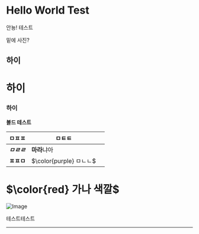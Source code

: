 # Hello World Test

안뇽! 테스트

밑에 사진?

## 하이

# 하이

### 하이

**볼드 테스트**

| ㅁㅍㅍ | ㅁㅌㅌ |   |
| --- | --- | --- |
| ***ㅁㄹㄹ*** | **마라**냐아 |   |
| **ㅍㅍㅁ** | <span>$\color{purple} ㅁㄴㄴ$</span> |   |

# <span>$\color{red} 가나 색깔$</span>

![Image](https://prod-files-secure.s3.us-west-2.amazonaws.com/e6db513d-ec54-40ff-aa74-2487b0bcfe15/e3c80383-cacd-417b-9b44-5d63ef4f796c/%E1%84%89%E1%85%B3%E1%84%8F%E1%85%B3%E1%84%85%E1%85%B5%E1%86%AB%E1%84%89%E1%85%A3%E1%86%BA_2025-03-10_21.58.46.png?X-Amz-Algorithm=AWS4-HMAC-SHA256&X-Amz-Content-Sha256=UNSIGNED-PAYLOAD&X-Amz-Credential=ASIAZI2LB466QLZORGTG%2F20250310%2Fus-west-2%2Fs3%2Faws4_request&X-Amz-Date=20250310T135740Z&X-Amz-Expires=3600&X-Amz-Security-Token=IQoJb3JpZ2luX2VjEEUaCXVzLXdlc3QtMiJHMEUCIF%2FFvoKPNtEQmEhYE7X65701FzFohfJ6Oirg9JzDJ5BEAiEAyXycCXbO75FjX8ozoaa%2BoAovaznOyK22SEjXA8gAH74qiAQIjv%2F%2F%2F%2F%2F%2F%2F%2F%2F%2FARAAGgw2Mzc0MjMxODM4MDUiDL%2FfDyNa7FWxKr85CCrcA4aBjPWK3mui0MBOoTJ67miOmFp5lf3z7qUIPCJTY4GbFmrlueDlPfqDDCeyejF%2FnD%2BI59S837xDVJzzggWg5T3TtUO18fbgx9xGNr%2FC%2FpGJbl5dg%2F4ut8RtuEzIgcQ9cnbpUbk0WfN8BrvOLcaHv1h%2BHq%2FML0hOxdcW9hQLa7fBlDBP%2BwV3vdcCiDIUBEGKVdbqCNSUSMun1BNPl6c4KZhV%2Fajjoo1j%2Fz2CvepA%2BE8QjzFGDD8mODLbIl9EXTil3%2BRyKoMxmwjcJCfYbZTYPut3zST9qyvdySAesSFclMQs18rbKJr8fpR%2B6JfQQ14M%2FYXBCfk151yr9sPlh9DyNhUZNNv8KnhRXicM7E5kGc2qF5cdIm8pCEGz9AKl92vVjSMrhrgJXg1e4h3Cnna118rlVrskjGZxhkOTakiaGfYoG%2Bh%2FqzBPTiIGOuC0HJu1hecwPbNOeT%2B%2FX0Rg%2BLCtuWO%2BnN0gb%2FQ94gL8Vif4xphG%2FdTLYQo2ecj2GL8%2FW3n8ef1jGTNrcsEamHrnUmONOXO1FWKniQKcagv6gWfFzxGjmf3G0%2BmLmoT3lrAo8OgG2IQzmgtaXsD3EhvUphXy2%2FHiWEqMYAIunPhfv9EVS%2BGz269xKJiLxwLwGZyYMPTJu74GOqUBbsm7%2BthDMqZGWUHaCDnT9SRPzwcKpIGRS5zXa3eKVHlqm9bW2s80OeS3tlWzyHjhH7iycihFWZkc21F4IlL1mFzYWN4Dt%2BqsKiRUdBQBYj0OlCFct0cYTFvaHAggqgHfmxiD2PqpB7VXa22Sk322O6HqAm8GbWciZkJTZNgMFUKGqTsklrzQ8javZQ3On8zQtY2%2FgTCBPM4DiBsUoBMMV69w8mic&X-Amz-Signature=1be70c4100aee1e7fd9bb1186f2cb2f6f86f5911b1e3a12857d7ba9b7c37f423&X-Amz-SignedHeaders=host&x-id=GetObject)

테스트테스트



---

